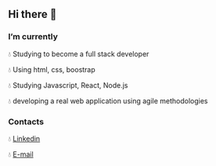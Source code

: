 ## Hi there 👋


### I’m currently

:droplet: Studying to become a full stack developer

:droplet: Using html, css, boostrap

:droplet: Studying Javascript, React, Node.js

:droplet: developing a real web application using agile methodologies


### Contacts

:droplet: [Linkedin](https://www.linkedin.com/in/manfredi-orlando-b7029a142/)

:droplet: [E-mail](mailto:manfrediorlando@yahoo.it)


